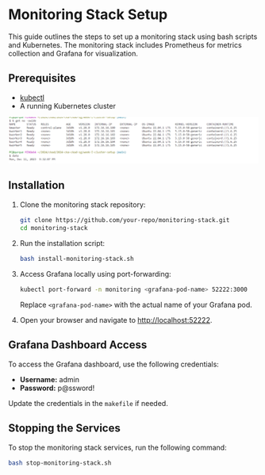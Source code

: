 # Monitoring Stack Setup

This guide outlines the steps to set up a monitoring stack using bash scripts and Kubernetes. The monitoring stack includes Prometheus for metrics collection and Grafana for visualization.

## Prerequisites

- [kubectl](https://kubernetes.io/docs/tasks/tools/install-kubectl/)
- A running Kubernetes cluster

![](assets/20231211213231.png)


## Installation

1. Clone the monitoring stack repository:

    ```bash
    git clone https://github.com/your-repo/monitoring-stack.git
    cd monitoring-stack
    ```

2. Run the installation script:

    ```bash
    bash install-monitoring-stack.sh
    ```

3. Access Grafana locally using port-forwarding:

    ```bash
    kubectl port-forward -n monitoring <grafana-pod-name> 52222:3000
    ```

    Replace `<grafana-pod-name>` with the actual name of your Grafana pod.

4. Open your browser and navigate to [http://localhost:52222](http://localhost:52222).

## Grafana Dashboard Access

To access the Grafana dashboard, use the following credentials:

- **Username:** admin
- **Password:** p@ssword!

Update the credentials in the `makefile` if needed.

## Stopping the Services

To stop the monitoring stack services, run the following command:

```bash
bash stop-monitoring-stack.sh
